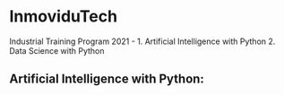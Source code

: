 # InmoviduTech
Industrial Training Program 2021 -
    1. Artificial Intelligence with Python
    2. Data Science with Python

## Artificial Intelligence with Python:


